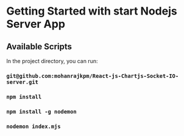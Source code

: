 # Getting Started with start Nodejs Server App


## Available Scripts

In the project directory, you can run:

### `git@github.com:mohanrajkpm/React-js-Chartjs-Socket-IO-server.git`

### `npm install`

### `npm install -g nodemon`

### `nodemon index.mjs`

